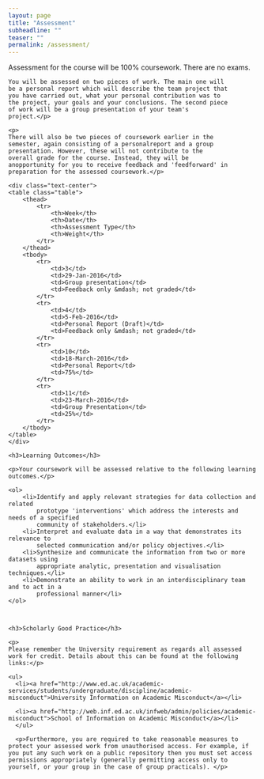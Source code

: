 ```yaml
---
layout: page
title: "Assessment"
subheadline: ""
teaser: ""
permalink: /assessment/
---
```

<div>
	<p>
	Assessment for the course will be 100% coursework. There are
	no exams.</p>
	<p>

	You will be assessed on two pieces of work. The main one will
	be a personal report which will describe the team project that
	you have carried out, what your personal contribution was to
	the project, your goals and your conclusions. The second piece
	of work will be a group presentation of your team's
	project.</p>

	<p>
	There will also be two pieces of coursework earlier in the
	semester, again consisting of a personalreport and a group
	presentation. However, these will not contribute to the
	overall grade for the course. Instead, they will be
	anopportunity for you to receive feedback and 'feedforward' in
	preparation for the assessed coursework.</p>

	<div class="text-center">
	<table class="table">
		<thead>
			<tr>
				<th>Week</th>
				<th>Date</th>
				<th>Assessment Type</th>
				<th>Weight</th>
			</tr>
		</thead>
		<tbody>
			<tr>
				<td>3</td>
				<td>29-Jan-2016</td>
				<td>Group presentation</td>
				<td>Feedback only &mdash; not graded</td>
			</tr>
			<tr>
				<td>4</td>
				<td>5-Feb-2016</td>
				<td>Personal Report (Draft)</td>
				<td>Feedback only &mdash; not graded</td>
			</tr>
			<tr>
				<td>10</td>
				<td>18-March-2016</td>
				<td>Personal Report</td>
				<td>75%</td>
			</tr>
			<tr>
				<td>11</td>
				<td>23-March-2016</td>
				<td>Group Presentation</td>
				<td>25%</td>
			</tr>
		</tbody>
	</table>
	</div>

	<h3>Learning Outcomes</h3>

	<p>Your coursework will be assessed relative to the following learning outcomes.</p>
	
	<ol>
		<li>Identify and apply relevant strategies for data collection and related
			prototype 'interventions' which address the interests and needs of a specified
			community of stakeholders.</li>
	 	<li>Interpret and evaluate data in a way that demonstrates its relevance to
			selected communication and/or policy objectives.</li>
		<li>Synthesize and communicate the information from two or more datasets using
			appropriate analytic, presentation and visualisation techniques.</li>
		<li>Demonstrate an ability to work in an interdisciplinary team and to act in a
			professional manner</li>
	</ol>



	<h3>Scholarly Good Practice</h3>

	<p>
	Please remember the University requirement as regards all assessed work for credit. Details about this can be found at the following links:</p>

	<ul>
      <li><a href="http://www.ed.ac.uk/academic-services/students/undergraduate/discipline/academic-misconduct">University Information on Academic Misconduct</a></li>

      <li><a href="http://web.inf.ed.ac.uk/infweb/admin/policies/academic-misconduct">School of Information on Academic Misconduct</a></li>
      </ul>

      <p>Furthermore, you are required to take reasonable measures to protect your assessed work from unauthorised access. For example, if you put any such work on a public repository then you must set access permissions appropriately (generally permitting access only to yourself, or your group in the case of group practicals). </p>

</div>

